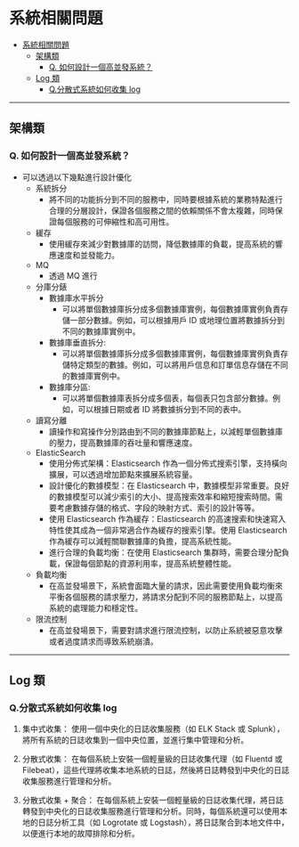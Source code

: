 # 系統相關問題

- [系統相關問題](#系統相關問題)
  - [架構類](#架構類)
    - [Q. 如何設計一個高並發系統？](#q-如何設計一個高並發系統)
  - [Log 類](#log-類)
    - [Q.分散式系統如何收集 log](#q分散式系統如何收集-log)

---

## 架構類

### Q. 如何設計一個高並發系統？

- 可以透過以下幾點進行設計優化
  - 系統拆分
    - 將不同的功能拆分到不同的服務中，同時要根據系統的業務特點進行合理的分層設計，保證各個服務之間的依賴關係不會太複雜，同時保證每個服務的可伸縮性和高可用性。
  - 緩存
    - 使用緩存來減少對數據庫的訪問，降低數據庫的負載，提高系統的響應速度和並發能力。
  - MQ
    - 透過 MQ 進行
  - 分庫分錶
    - 數據庫水平拆分
      - 可以將單個數據庫拆分成多個數據庫實例，每個數據庫實例負責存儲一部分數據。例如，可以根據用戶 ID 或地理位置將數據拆分到不同的數據庫實例中。
    - 數據庫垂直拆分:
      - 可以將單個數據庫拆分成多個數據庫實例，每個數據庫實例負責存儲特定類型的數據。例如，可以將用戶信息和訂單信息存儲在不同的數據庫實例中。
    - 數據庫分區:
      - 可以將單個數據庫表拆分成多個表，每個表只包含部分數據。例如，可以根據日期或者 ID 將數據拆分到不同的表中。
  - 讀寫分離
    - 讀操作和寫操作分別路由到不同的數據庫節點上，以減輕單個數據庫的壓力，提高數據庫的吞吐量和響應速度。
  - ElasticSearch
    - 使用分佈式架構：Elasticsearch 作為一個分佈式搜索引擎，支持橫向擴展，可以透過增加節點來擴展系統容量。
    - 設計優化的數據模型：在 Elasticsearch 中，數據模型非常重要。良好的數據模型可以減少索引的大小、提高搜索效率和縮短搜索時間。需要考慮數據存儲的格式、字段的映射方式、索引的設計等等。
    - 使用 Elasticsearch 作為緩存：Elasticsearch 的高速搜索和快速寫入特性使其成為一個非常適合作為緩存的搜索引擎。使用 Elasticsearch 作為緩存可以減輕關聯數據庫的負擔，提高系統性能。
    - 進行合理的負載均衡：在使用 Elasticsearch 集群時，需要合理分配負載，保證每個節點的資源利用率，提高系統整體性能。
  - 負載均衡
    - 在高並發場景下，系統會面臨大量的請求，因此需要使用負載均衡來平衡各個服務的請求壓力，將請求分配到不同的服務節點上，以提高系統的處理能力和穩定性。
  - 限流控制
    - 在高並發場景下，需要對請求進行限流控制，以防止系統被惡意攻擊或者過度請求而導致系統崩潰。

---

## Log 類

### Q.分散式系統如何收集 log

1. 集中式收集：
   使用一個中央化的日誌收集服務（如 ELK Stack 或 Splunk），將所有系統的日誌收集到一個中央位置，並進行集中管理和分析。

2. 分散式收集：
   在每個系統上安裝一個輕量級的日誌收集代理（如 Fluentd 或 Filebeat），這些代理將收集本地系統的日誌，然後將日誌轉發到中央化的日誌收集服務進行管理和分析。

3. 分散式收集 + 聚合：
   在每個系統上安裝一個輕量級的日誌收集代理，將日誌轉發到中央化的日誌收集服務進行管理和分析。同時，每個系統還可以使用本地的日誌分析工具（如 Logrotate 或 Logstash），將日誌聚合到本地文件中，以便進行本地的故障排除和分析。
